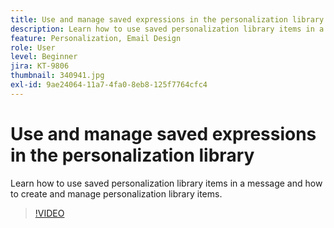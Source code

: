 ```yaml
---
title: Use and manage saved expressions in the personalization library
description: Learn how to use saved personalization library items in a message and how to create and manage personalization library items.
feature: Personalization, Email Design
role: User
level: Beginner
jira: KT-9806
thumbnail: 340941.jpg
exl-id: 9ae24064-11a7-4fa0-8eb8-125f7764cfc4
---
```

# Use and manage saved expressions in the personalization library

Learn how to use saved personalization library items in a message and how to create and manage personalization library items.

>[!VIDEO](https://video.tv.adobe.com/v/340941?quality=12&learn=on)
